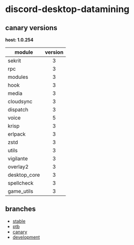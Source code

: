 # discord-desktop-datamining

## canary versions

**host: 1.0.254**

| module | version |
| ------ | :-----: |
| sekrit | 3 |
| rpc | 3 |
| modules | 3 |
| hook | 3 |
| media | 3 |
| cloudsync | 3 |
| dispatch | 3 |
| voice | 5 |
| krisp | 3 |
| erlpack | 3 |
| zstd | 3 |
| utils | 3 |
| vigilante | 3 |
| overlay2 | 3 |
| desktop_core | 3 |
| spellcheck | 3 |
| game_utils | 3 |

## branches

- [stable](https://github.com/OpenAsar/discord-desktop-datamining/tree/stable)
- [ptb](https://github.com/OpenAsar/discord-desktop-datamining/tree/ptb)
- [canary](https://github.com/OpenAsar/discord-desktop-datamining/tree/canary)
- [development](https://github.com/OpenAsar/discord-desktop-datamining/tree/development)